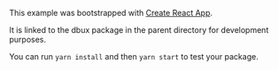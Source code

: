 This example was bootstrapped with [Create React App](https://github.com/facebook/create-react-app).

It is linked to the dbux package in the parent directory for development purposes.

You can run `yarn install` and then `yarn start` to test your package.
